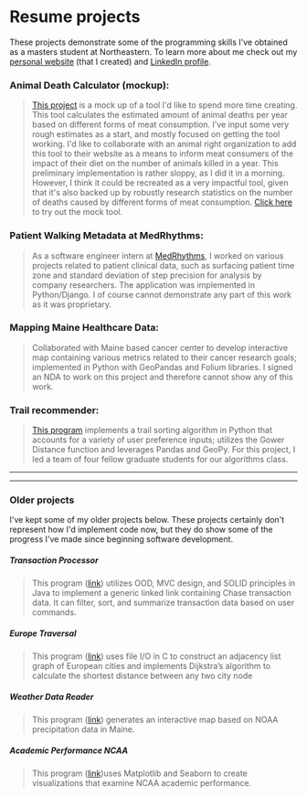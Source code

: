 # Resume projects
These projects demonstrate some of the programming skills I've obtained as a masters student at Northeastern. To learn more about me check out my [personal website](http://briggy-artist.org/) (that I created) and [LinkedIn profile](https://www.linkedin.com/in/briggstwitchell/).

### Animal Death Calculator (mockup):
> [This project](https://github.com/briggstwitchell/mock_animal_death_calculator/tree/main) is a mock up of a tool I'd like to spend more time creating. This tool calculates the estimated amount of animal deaths per year based on different forms of meat consumption. I've input some very rough estimates as a start, and mostly focused on getting the tool working. I'd like to collaborate with an animal right organization to add this tool to their website as a means to inform meat consumers of the impact of their diet on the number of animals killed in a year. This preliminary implementation is rather sloppy, as I did it in a morning. However, I think it could be recreated as a very impactful tool, given that it's also backed up by robustly research statistics on the number of deaths caused by different forms of meat consumption. [Click here](https://briggstwitchell.github.io/mock_animal_death_calculator/) to try out the mock tool.

### Patient Walking Metadata at MedRhythms:
> As a software engineer intern at [MedRhythms](https://medrhythms.com/), I worked on various projects related to patient clinical data, such as surfacing patient time zone and standard deviation of step precision for analysis by company researchers. The application was implemented in Python/Django. I of course cannot demonstrate any part of this work as it was proprietary.

### Mapping Maine Healthcare Data:
> Collaborated with Maine based cancer center to develop interactive map containing various metrics related to their cancer research goals; implemented in Python with GeoPandas and Folium libraries. I signed an NDA to work on this project and therefore cannot show any of this work.

### Trail recommender:
> [This program](https://github.com/fabigazi/TrailRecommender) implements a trail sorting algorithm in Python that accounts for a variety of user preference inputs; utilizes the Gower Distance function and leverages Pandas and GeoPy. For this project, I led a team of four fellow graduate students for our algorithms class.

***
***

### Older projects
I've kept some of my older projects below. These projects certainly don't represent how I'd implement code now, but they do show some of the progress I've made since beginning software development.

##### Transaction Processor
> This program ([link](https://github.com/briggstwitchell/resume/tree/main/transaction_processor)) utilizes OOD, MVC design, and SOLID principles in Java to implement a generic linked link containing Chase transaction data. It can filter, sort, and summarize transaction data based on user commands.

##### Europe Traversal
> This program ([link](https://github.com/briggstwitchell/resume/tree/main/europe_traversal)) uses file I/O in C to construct an adjacency list graph of European cities and implements Dijkstra’s algorithm to calculate the shortest distance between any two city node

##### Weather Data Reader
> This program ([link](https://github.com/briggstwitchell/resume/tree/main/weather_data_reader)) generates an interactive map based on NOAA precipitation data in Maine.

##### Academic Performance NCAA
> This program ([link](https://github.com/briggstwitchell/resume/tree/main/academic_performance_NCAA))uses Matplotlib and Seaborn to create visualizations that examine NCAA academic performance.
